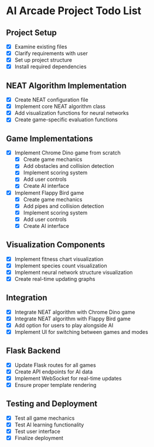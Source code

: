 # AI Arcade Project Todo List

## Project Setup
- [x] Examine existing files
- [x] Clarify requirements with user
- [x] Set up project structure
- [x] Install required dependencies

## NEAT Algorithm Implementation
- [x] Create NEAT configuration file
- [x] Implement core NEAT algorithm class
- [x] Add visualization functions for neural networks
- [x] Create game-specific evaluation functions

## Game Implementations
- [x] Implement Chrome Dino game from scratch
  - [x] Create game mechanics
  - [x] Add obstacles and collision detection
  - [x] Implement scoring system
  - [x] Add user controls
  - [x] Create AI interface
- [x] Implement Flappy Bird game
  - [x] Create game mechanics
  - [x] Add pipes and collision detection
  - [x] Implement scoring system
  - [x] Add user controls
  - [x] Create AI interface

## Visualization Components
- [x] Implement fitness chart visualization
- [x] Implement species count visualization
- [x] Implement neural network structure visualization
- [x] Create real-time updating graphs

## Integration
- [x] Integrate NEAT algorithm with Chrome Dino game
- [x] Integrate NEAT algorithm with Flappy Bird game
- [x] Add option for users to play alongside AI
- [x] Implement UI for switching between games and modes

## Flask Backend
- [x] Update Flask routes for all games
- [x] Create API endpoints for AI data
- [x] Implement WebSocket for real-time updates
- [x] Ensure proper template rendering

## Testing and Deployment
- [x] Test all game mechanics
- [x] Test AI learning functionality
- [x] Test user interface
- [x] Finalize deployment
